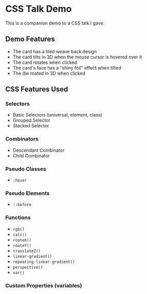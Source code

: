 # CSS Talk Demo
This is a companion demo to a CSS talk I gave.

## Demo Features
* The card has a tiled weave back design
* The card tilts in 3D when the mouse cursor is hovered over it
* The card rotates when clicked
* The card's face has a "shiny foil" effect when tilted
* The die roated in 3D when clicked

## CSS Features Used
### Selectors
* Basic Selectors (universal, element, class)
* Grouped Selector
* Stacked Selector

### Combinators
* Descendant Combinator
* Child Combinator

### Pseudo Classes
* `:hover`

### Pseudo Elements
* `::before`

### Functions
* `rgb()`
* `calc()`
* `roateX()`
* `roateY()`
* `translateZ()`
* `linear-gradient()`
* `repeating-linear-gradient()`
* `perspective()`
* `var()`

### Custom Properties (variables)
